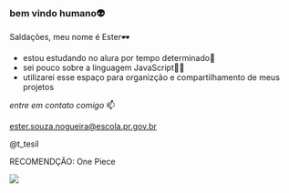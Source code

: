 ### bem vindo humano👽

Saldações, meu nome é Ester🕶️
- estou estudando no alura por tempo determinado🌙
- sei pouco sobre a linguagem JavaScript👨‍🦽
- utilizarei esse espaço para organizção e compartilhamento de meus projetos
  
*entre em contato comigo* 📫

ester.souza.nogueira@escola.pr.gov.br
  
@t_tesil

RECOMENDÇÃO: One Piece




![](https://media.tenor.com/90R7pOnR-q0AAAAd/one-piece-one-piece-time.gif)
